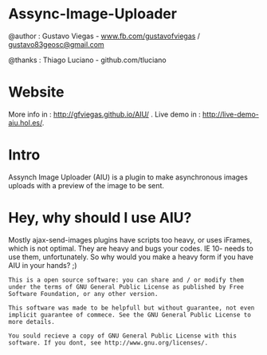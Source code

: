   Assync-Image-Uploader
=======================================================================================================================

  @author : Gustavo Viegas - www.fb.com/gustavofviegas / gustavo83geosc@gmail.com

  @thanks : Thiago Luciano - github.com/tluciano

Website
=======================================================================================================================

More info in  : http://gfviegas.github.io/AIU/ .
Live demo in : http://live-demo-aiu.hol.es/.

Intro
====================================================================================

Assynch Image Uploader (AIU) is a plugin to make asynchronous images uploads with a preview of the image to be sent.

Hey, why should I use AIU?
====================================================================================
Mostly ajax-send-images plugins have scripts too heavy, or uses iFrames, which is not optimal. They are heavy and bugs your codes. IE 10- needs to use them, unfortunately.
So why would you make a heavy form if you have AIU in your hands? ;)


    This is a open source software: you can share and / or modify them under the terms of GNU General Public License as published by Free Software Foundation, or any other version.

    This software was made to be helpfull but without guarantee, not even implicit guarantee of commece. See the GNU General Public License to more details.

    You sould recieve a copy of GNU General Public License with this software. If you dont, see http://www.gnu.org/licenses/.